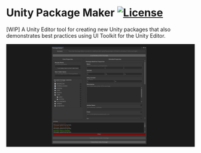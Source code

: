 # Unity Package Maker [![License](https://img.shields.io/badge/License-MIT-lightgrey.svg?style=flat)](http://mit-license.org)
[WIP]
A Unity Editor tool for creating new Unity packages that also demonstrates best practices using UI Toolkit for the Unity Editor.

![](/Screenshots/PackMak_Screenshot001.PNG)

